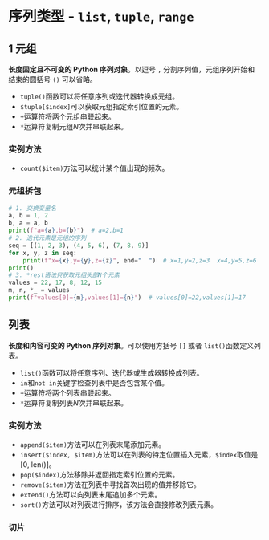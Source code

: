 # 序列类型 - `list`, `tuple`, `range`

## 1 元组

**长度固定且不可变的 Python 序列对象**。以逗号 `,` 分割序列值，元组序列开始和结束的圆括号 `()` 可以省略。

- `tuple()`函数可以将任意序列或迭代器转换成元组。
- `$tuple[$index]`可以获取元组指定索引位置的元素。
- `+`运算符将两个元组串联起来。
- `*`运算符复制元组*N*次并串联起来。

### 实例方法

- `count($item)`方法可以统计某个值出现的频次。

### 元组拆包

```python
# 1. 交换变量名
a, b = 1, 2
b, a = a, b
print(f"a={a},b={b}")  # a=2,b=1
# 2. 迭代元素是元组的序列
seq = [(1, 2, 3), (4, 5, 6), (7, 8, 9)]
for x, y, z in seq:
    print(f"x={x},y={y},z={z}", end="  ")  # x=1,y=2,z=3  x=4,y=5,z=6  x=7,y=8,z=9
print()
# 3. *rest语法只获取元组头部N个元素
values = 22, 17, 8, 12, 15
m, n, *_ = values
print(f"values[0]={m},values[1]={n}")  # values[0]=22,values[1]=17
```

## 列表

**长度和内容可变的 Python 序列对象**。可以使用方括号 `[]` 或者 `list()`函数定义列表。

- `list()`函数可以将任意序列、迭代器或生成器转换成列表。
- `in`和`not in`关键字检查列表中是否包含某个值。
- `+`运算符将两个列表串联起来。
- `*`运算符复制列表*N*次并串联起来。

### 实例方法

- `append($item)`方法可以在列表末尾添加元素。
- `insert($index, $item)`方法可以在列表的特定位置插入元素，`$index`取值是[0, len()]。
- `pop($index)`方法移除并返回指定索引位置的元素。
- `remove($item)`方法在列表中寻找首次出现的值并移除它。
- `extend()`方法可以向列表末尾追加多个元素。
- `sort()`方法可以对列表进行排序，该方法会直接修改列表元素。

### 切片
